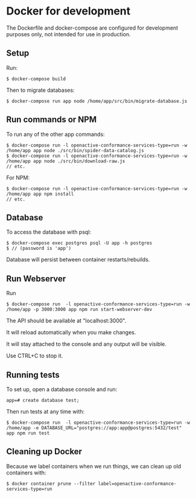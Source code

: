 # Docker for development

The Dockerfile and docker-compose are configured for development purposes only, not intended for use in production.

## Setup

Run:

`$ docker-compose build`

Then to migrate databases:

`$ docker-compose run app node /home/app/src/bin/migrate-database.js`

## Run commands or NPM

To run any of the other app commands:

```
$ docker-compose run -l openactive-conformance-services-type=run -w /home/app app node ./src/bin/spider-data-catalog.js
$ docker-compose run -l openactive-conformance-services-type=run -w /home/app app node ./src/bin/download-raw.js
// etc.
```

For NPM:

```
$ docker-compose run -l openactive-conformance-services-type=run -w /home/app app npm install
// etc.
```

## Database

To access the database with psql:

```
$ docker-compose exec postgres psql -U app -h postgres
$ // (password is 'app')
```

Database will persist between container restarts/rebuilds.

## Run Webserver

Run

`$ docker-compose run  -l openactive-conformance-services-type=run -w /home/app -p 3000:3000 app npm run start-webserver-dev`

The API should be available at "localhost:3000".

It will reload automatically when you make changes. 

It will stay attached to the console and any output will be visible.

Use CTRL+C to stop it.

## Running tests

To set up, open a database console and run:

`app=# create database test;`

Then run tests at any time with:

`$ docker-compose run  -l openactive-conformance-services-type=run -w /home/app -e DATABASE_URL="postgres://app:app@postgres:5432/test"   app npm run test `

## Cleaning up Docker

Because we label containers when we run things, we can clean up old containers with:

`$ docker container prune --filter label=openactive-conformance-services-type=run`
